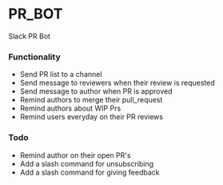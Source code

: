 # PR_BOT
Slack PR Bot

### Functionality

- Send PR list to a channel
- Send message to reviewers when their review is requested
- Send message to author when PR is approved
- Remind authors to merge their pull_request
- Remind authors about WIP Prs
- Remind users everyday on their PR reviews

### Todo
- Remind author on their open PR's
- Add a slash command for unsubscribing
- Add a slash command for giving feedback
